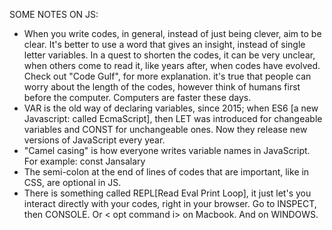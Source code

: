 SOME NOTES ON JS:
- When you write codes, in general, instead of just being clever, aim to be clear. It's better to use a word that gives an insight, instead of single letter variables. In a quest to shorten the codes, it can be very unclear, when others come to read it, like years after, when codes have evolved. Check out "Code Gulf", for more explanation. it's true that people can worry about the length of the codes, however think of humans first before the computer. Computers are faster these days.
- VAR is the old way of declaring variables, since 2015; when ES6 [a new Javascript: called EcmaScript], then LET was introduced for changeable variables and CONST for unchangeable ones. Now they release new versions of JavaScript every year.
- "Camel casing" is how everyone writes variable names in JavaScript. For example: const Jansalary
- The semi-colon at the end of lines of codes that are important, like in CSS, are optional in JS.
- There is something called REPL[Read Eval Print Loop], it just let's you interact directly with your codes, right in your browser. Go to INSPECT, then CONSOLE. Or < opt command i> on Macbook. And <ctrl shift i> on WINDOWS.

